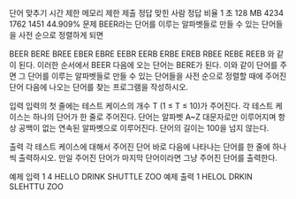 단어 맞추기
시간 제한	메모리 제한	제출	정답	맞힌 사람	정답 비율
1 초	128 MB	4234	1762	1451	44.909%
문제
BEER라는 단어를 이루는 알파벳들로 만들 수 있는 단어들을 사전 순으로 정렬하게 되면

BEER
BERE
BREE
EBER
EBRE
EEBR
EERB
ERBE
EREB
RBEE
REBE
REEB
와 같이 된다. 이러한 순서에서 BEER 다음에 오는 단어는 BERE가 된다. 이와 같이 단어를 주면 그 단어를 이루는 알파벳들로 만들 수 있는 단어들을 사전 순으로 정렬할 때에 주어진 단어 다음에 나오는 단어를 찾는 프로그램을 작성하시오.

입력
입력의 첫 줄에는 테스트 케이스의 개수 T (1 ≤ T ≤ 10)가 주어진다. 각 테스트 케이스는 하나의 단어가 한 줄로 주어진다. 단어는 알파벳 A~Z 대문자로만 이루어지며 항상 공백이 없는 연속된 알파벳으로 이루어진다. 단어의 길이는 100을 넘지 않는다.

출력
각 테스트 케이스에 대해서 주어진 단어 바로 다음에 나타나는 단어를 한 줄에 하나씩 출력하시오. 만일 주어진 단어가 마지막 단어이라면 그냥 주어진 단어를 출력한다.

예제 입력 1 
4
HELLO
DRINK
SHUTTLE
ZOO
예제 출력 1 
HELOL
DRKIN
SLEHTTU
ZOO